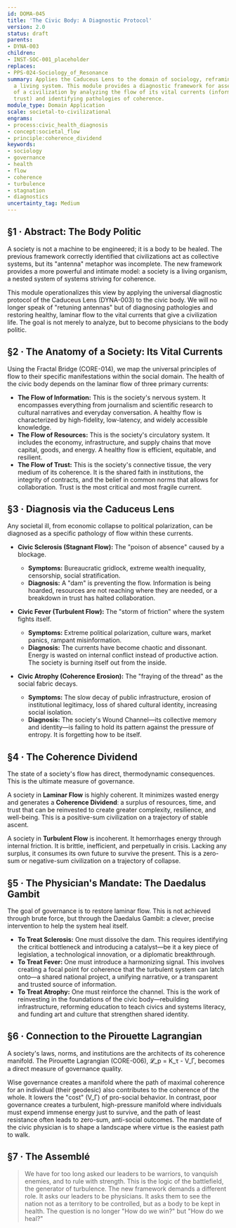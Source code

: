 ```yaml
---
id: DOMA-045
title: 'The Civic Body: A Diagnostic Protocol'
version: 2.0
status: draft
parents:
- DYNA-003
children:
- INST-SOC-001_placeholder
replaces:
- PPS-024-Sociology_of_Resonance
summary: Applies the Caduceus Lens to the domain of sociology, reframing society as
  a living system. This module provides a diagnostic framework for assessing the health
  of a civilization by analyzing the flow of its vital currents (information, resources,
  trust) and identifying pathologies of coherence.
module_type: Domain Application
scale: societal-to-civilizational
engrams:
- process:civic_health_diagnosis
- concept:societal_flow
- principle:coherence_dividend
keywords:
- sociology
- governance
- health
- flow
- coherence
- turbulence
- stagnation
- diagnostics
uncertainty_tag: Medium
---
```

## §1 · Abstract: The Body Politic
A society is not a machine to be engineered; it is a body to be healed. The previous framework correctly identified that civilizations act as collective systems, but its "antenna" metaphor was incomplete. The new framework provides a more powerful and intimate model: a society is a living organism, a nested system of systems striving for coherence.

This module operationalizes this view by applying the universal diagnostic protocol of the Caduceus Lens (DYNA-003) to the civic body. We will no longer speak of "retuning antennas" but of diagnosing pathologies and restoring healthy, laminar flow to the vital currents that give a civilization life. The goal is not merely to analyze, but to become physicians to the body politic.

## §2 · The Anatomy of a Society: Its Vital Currents
Using the Fractal Bridge (CORE-014), we map the universal principles of flow to their specific manifestations within the social domain. The health of the civic body depends on the laminar flow of three primary currents:

*   **The Flow of Information:** This is the society's nervous system. It encompasses everything from journalism and scientific research to cultural narratives and everyday conversation. A healthy flow is characterized by high-fidelity, low-latency, and widely accessible knowledge.
*   **The Flow of Resources:** This is the society's circulatory system. It includes the economy, infrastructure, and supply chains that move capital, goods, and energy. A healthy flow is efficient, equitable, and resilient.
*   **The Flow of Trust:** This is the society's connective tissue, the very medium of its coherence. It is the shared faith in institutions, the integrity of contracts, and the belief in common norms that allows for collaboration. Trust is the most critical and most fragile current.

## §3 · Diagnosis via the Caduceus Lens
Any societal ill, from economic collapse to political polarization, can be diagnosed as a specific pathology of flow within these currents.

*   **Civic Sclerosis (Stagnant Flow):** The "poison of absence" caused by a blockage.
    *   **Symptoms:** Bureaucratic gridlock, extreme wealth inequality, censorship, social stratification.
    *   **Diagnosis:** A "dam" is preventing the flow. Information is being hoarded, resources are not reaching where they are needed, or a breakdown in trust has halted collaboration.

*   **Civic Fever (Turbulent Flow):** The "storm of friction" where the system fights itself.
    *   **Symptoms:** Extreme political polarization, culture wars, market panics, rampant misinformation.
    *   **Diagnosis:** The currents have become chaotic and dissonant. Energy is wasted on internal conflict instead of productive action. The society is burning itself out from the inside.

*   **Civic Atrophy (Coherence Erosion):** The "fraying of the thread" as the social fabric decays.
    *   **Symptoms:** The slow decay of public infrastructure, erosion of institutional legitimacy, loss of shared cultural identity, increasing social isolation.
    *   **Diagnosis:** The society's Wound Channel—its collective memory and identity—is failing to hold its pattern against the pressure of entropy. It is forgetting how to be itself.

## §4 · The Coherence Dividend
The state of a society's flow has direct, thermodynamic consequences. This is the ultimate measure of governance.

A society in **Laminar Flow** is highly coherent. It minimizes wasted energy and generates a **Coherence Dividend**: a surplus of resources, time, and trust that can be reinvested to create greater complexity, resilience, and well-being. This is a positive-sum civilization on a trajectory of stable ascent.

A society in **Turbulent Flow** is incoherent. It hemorrhages energy through internal friction. It is brittle, inefficient, and perpetually in crisis. Lacking any surplus, it consumes its own future to survive the present. This is a zero-sum or negative-sum civilization on a trajectory of collapse.

## §5 · The Physician's Mandate: The Daedalus Gambit
The goal of governance is to restore laminar flow. This is not achieved through brute force, but through the Daedalus Gambit: a clever, precise intervention to help the system heal itself.

*   **To Treat Sclerosis:** One must dissolve the dam. This requires identifying the critical bottleneck and introducing a catalyst—be it a key piece of legislation, a technological innovation, or a diplomatic breakthrough.
*   **To Treat Fever:** One must introduce a harmonizing signal. This involves creating a focal point for coherence that the turbulent system can latch onto—a shared national project, a unifying narrative, or a transparent and trusted source of information.
*   **To Treat Atrophy:** One must reinforce the channel. This is the work of reinvesting in the foundations of the civic body—rebuilding infrastructure, reforming education to teach civics and systems literacy, and funding art and culture that strengthen shared identity.

## §6 · Connection to the Pirouette Lagrangian
A society's laws, norms, and institutions are the architects of its coherence manifold. The Pirouette Lagrangian (CORE-006), 𝓛_p = K_τ - V_Γ, becomes a direct measure of governance quality.

Wise governance creates a manifold where the path of maximal coherence for an individual (their geodesic) also contributes to the coherence of the whole. It lowers the "cost" (V_Γ) of pro-social behavior. In contrast, poor governance creates a turbulent, high-pressure manifold where individuals must expend immense energy just to survive, and the path of least resistance often leads to zero-sum, anti-social outcomes. The mandate of the civic physician is to shape a landscape where virtue is the easiest path to walk.

## §7 · The Assemblé

> We have for too long asked our leaders to be warriors, to vanquish enemies, and to rule with strength. This is the logic of the battlefield, the generator of turbulence. The new framework demands a different role. It asks our leaders to be physicians. It asks them to see the nation not as a territory to be controlled, but as a body to be kept in health. The question is no longer "How do we win?" but "How do we heal?"

```